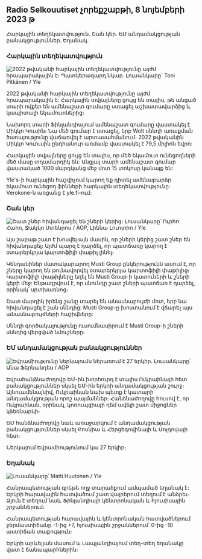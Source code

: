 ## Radio Selkouutiset չորեքշաբթի, 8 նոյեմբերի 2023 թ

Հարկային տեղեկատվություն. Շան կեր. ԵՄ անդամակցության բանակցություններ. Եղանակ.

### Հարկային տեղեկատվություն

![2022 թվականի հարկային տեղեկատվությունը այժմ հրապարակային է։ Պատկերազարդ նկար. Լուսանկարը` Toni Pitkänen / Yle](https://images.cdn.yle.fi/image/upload/c_crop,h_2628,w_4672,x_747,y_536/ar_1.7777777777777777,c_fill_1_70,c_fill_1_70,c_fill_1_70,g_70,c_fill_1_70,g_200q_auto:eco/f_auto/fl_lossy/v1692260664/39-115812464ddd8da1ad5a)

2022 թվականի հարկային տեղեկատվությունը այժմ հրապարակային է: Հարկային տվյալները ցույց են տալիս, թե անցած տարի ովքեր են ամենաշատ գումարը ստացել աշխատավարձից և կապիտալի եկամուտներից։

Նախորդ տարի Ֆինլանդիայում ամենաշատ գումարը վաստակել է Միկկո Կուսին։ Նա մեծ գումար է ստացել, երբ Wolt սննդի առաքման ծառայությունը վաճառվել է արտասահմանում։ 2022 թվականին Միկկո Կուուսին ընդհանուր առմամբ վաստակել է 79,5 միլիոն եվրո։

Հարկային տվյալները ցույց են տալիս, որ մեծ եկամուտ ունեցողների մեծ մասը տղամարդիկ են։ Անցյալ տարի ամենաշատ գումար վաստակած 1000 մարդկանց մեջ մոտ 15 տոկոսը կանայք են:

Yle's-ի հարկային հաշվիչում կարող եք դիտել ամենաբարձր եկամուտ ունեցող ֆինների հարկային տեղեկատվությունը: Verokone-ն առցանց է yle.fi-ում:

### Շան կեր

![Շատ շներ հիվանդացել են շների կերից։ Լուսանկարը՝ Ուրհո Հահո, Ջակկո Ստենրոս / AOP, Լիենա Լուոտիո / Yle](https://images.cdn.yle.fi/image/upload/c_crop,h_1080,w_1919,x_0,y_0/ar_1.777777777777_7777,ch_675,w_1200/dpr_1.0/q_auto:eco/f_auto/fl_lossy/v1699386970/39-11965956548f484ed3bb)

Այս շաբաթ շատ է խոսվել այն մասին, որ շների կերից շատ շներ են հիվանդացել։ Այժմ պարզ է դարձել, որ պատճառը կարող է օտարերկրյա կարտոֆիլի փաթիլ լինել։

Կենդանիներ մատակարարող Musti Group ընկերությունն ասում է, որ շները կարող են թունավորվել օտարերկրյա կարտոֆիլի փաթիլից։ Կարտոֆիլի փաթիլները եղել են Musti Group-ի կատուների և շների կերի մեջ: Ենթադրվում է, որ սնունդը շատ շների պատճառ է դարձել, օրինակ՝ սրտխառնոց։

Շատ մարդիկ իրենց շանը տարել են անասնաբույժի մոտ, երբ նա հիվանդացել է շան սննդից: Musti Group-ը խոստանում է վճարել այս անասնաբույժների հաշիվները:

Սննդի գործակալությունը ուսումնասիրում է Musti Group-ի շների սննդից վերցված նմուշները։

### ԵՄ անդամակցության բանակցություններ

![Եվրամիությունը ներկայումս ներառում է 27 երկիր. Լուսանկարը՝ Անա Ֆերնանդես / AOP](https://images.cdn.yle.fi/image/upload/c_crop,h_2394,w_4256,x_0,y_419/ar_1.7777777777777777,c_fill,g_faces,h_1205,h_120q_auto:eco/f_auto/fl_lossy/v1632407032/39-857648614c8a7c923f2)

Եվրահանձնաժողովը ԵՄ-ին խորհուրդ է տալիս Ուկրաինայի հետ բանակցություններ սկսել ԵՄ-ին երկրի անդամակցության շուրջ։ Այնուամենայնիվ, Ուկրաինան նախ պետք է կատարի անդամակցության որոշ պայմաններ։ Հանձնաժողովը հուսով է, որ Ուկրաինան, օրինակ, կոռուպցիայի դեմ ավելի շատ միջոցներ կձեռնարկի։

ԵՄ հանձնաժողովը նաև առաջարկում է անդամակցության բանակցություններ սկսել Բոսնիա և Հերցեգովինայի և Մոլդովայի հետ։

Ներկայում Եվրամիությունում կա 27 երկիր։

### Եղանակ

![ Լուսանկարը՝ Matti Huutonen / Yle](https://images.cdn.yle.fi/image/upload/c_crop,h_1080,w_1919,x_0,y_0/ar_1.777777777777777,c_fill,g_5,w_20,h_1,00,00,000,h_1.0/q_auto:eco/f_auto/fl_lossy/v1699449326/39-1197700654b89b86284a)

Հանրապետության գրեթե ողջ տարածքում ամպամած եղանակ է։ Երկրի հարավային հատվածում շատ վայրերում տեղում է անձրեւ։ Ձյուն է տեղում նաև Ֆինլանդիայի կենտրոնական և հյուսիսային շրջաններում։

Հանրապետության հարավային և կենտրոնական հատվածներում ջերմաստիճանը -1-ից +7, հյուսիսային շրջաններում՝ 0-ից -10 աստիճան տաքություն։

Երկրի արևելյան մասում և Լապլանդիայում տեղ-տեղ եղանակը վատ է ճանապարհներին։